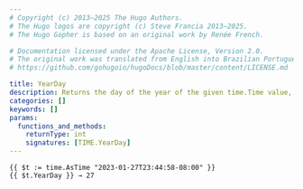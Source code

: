 ```yaml
---
# Copyright (c) 2013–2025 The Hugo Authors.
# The Hugo logos are copyright (c) Steve Francia 2013–2025.
# The Hugo Gopher is based on an original work by Renée French.

# Documentation licensed under the Apache License, Version 2.0.
# The original work was translated from English into Brazilian Portuguese.
# https://github.com/gohugoio/hugoDocs/blob/master/content/LICENSE.md

title: YearDay
description: Returns the day of the year of the given time.Time value, in the range [1, 365] for non-leap years, and [1, 366] in leap years.
categories: []
keywords: []
params:
  functions_and_methods:
    returnType: int
    signatures: [TIME.YearDay]
---
```


```go-html-template
{{ $t := time.AsTime "2023-01-27T23:44:58-08:00" }}
{{ $t.YearDay }} → 27
```
